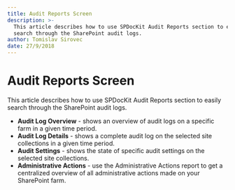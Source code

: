 ```yaml
---
title: Audit Reports Screen
description: >-
  This article describes how to use SPDocKit Audit Reports section to easily
  search through the SharePoint audit logs.
author: Tomislav Sirovec
date: 27/9/2018
---
```


# Audit Reports Screen

This article describes how to use SPDocKit Audit Reports section to easily search through the SharePoint audit logs.

* **Audit Log Overview** - shows an overview of audit logs on a specific farm in a given time period.
* **Audit Log Details** - shows a complete audit log on the selected site collections in a given time period. 
* **Audit Settings** - shows the state of specific audit settings on the selected site collections.
* **Administrative Actions** - use the Administrative Actions report to get a centralized overview of all administrative actions made on your SharePoint farm.

